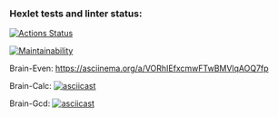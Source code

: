 ### Hexlet tests and linter status:
[![Actions Status](https://github.com/medemede-0/frontend-project-44/workflows/hexlet-check/badge.svg)](https://github.com/medemede-0/frontend-project-44/actions)

[![Maintainability](https://api.codeclimate.com/v1/badges/aec8f5bd2aac573852b1/maintainability)](https://codeclimate.com/github/medemede-0/frontend-project-44/maintainability)

Brain-Even:
https://asciinema.org/a/VORhIEfxcmwFTwBMVlqAOQ7fp

Brain-Calc:
[![asciicast](https://asciinema.org/a/0xuwPSTAVhx7Q2J8DM7Apyy22.svg)](https://asciinema.org/a/0xuwPSTAVhx7Q2J8DM7Apyy22)

Brain-Gcd:
[![asciicast](https://asciinema.org/a/M5qChLdh2RU4XVp743K1OQvuD.svg)](https://asciinema.org/a/M5qChLdh2RU4XVp743K1OQvuD)
